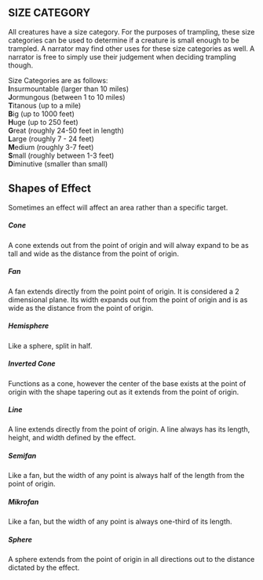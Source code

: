 ## SIZE CATEGORY
All creatures have a size category. For the purposes of trampling, these size categories can be used to determine if a creature is small enough to be trampled. A narrator may find other uses for these size categories as well. A narrator is free to simply use their judgement when deciding trampling though.

Size Categories are as follows:  
**I**nsurmountable (larger than 10 miles)  
**J**ormungous (between 1 to 10 miles)  
**T**itanous (up to a mile)  
**B**ig (up to 1000 feet)  
**H**uge (up to 250 feet)  
**G**reat (roughly 24-50 feet in length)  
**L**arge (roughly 7 - 24 feet)  
**M**edium (roughly 3-7 feet)  
**S**mall (roughly between 1-3 feet)  
**D**iminutive (smaller than small)

## Shapes of Effect
Sometimes an effect will affect an area rather than a specific target.

##### Cone
A cone extends out from the point of origin and will alway expand to be as tall and wide as the distance from the point of origin.

##### Fan
A fan extends directly from the point point of origin. It is considered a 2 dimensional plane. Its width expands out from the point of origin and is as wide as the distance from the point of origin.

##### Hemisphere
Like a sphere, split in half.

##### Inverted Cone
Functions as a cone, however the center of the base exists at the point of origin with the shape tapering out as it extends from the point of origin.

##### Line
A line extends directly from the point of origin. A line always has its length, height, and width defined by the effect.

##### Semifan
Like a fan, but the width of any point is always half of the length from the point of origin.

##### Mikrofan
Like a fan, but the width of any point is always one-third of its length.

##### Sphere
A sphere extends from the point of origin in all directions out to the distance dictated by the effect.
